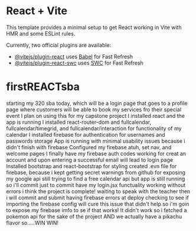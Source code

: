 # React + Vite

This template provides a minimal setup to get React working in Vite with HMR and some ESLint rules.

Currently, two official plugins are available:

- [@vitejs/plugin-react](https://github.com/vitejs/vite-plugin-react/blob/main/packages/plugin-react/README.md) uses [Babel](https://babeljs.io/) for Fast Refresh
- [@vitejs/plugin-react-swc](https://github.com/vitejs/vite-plugin-react-swc) uses [SWC](https://swc.rs/) for Fast Refresh
# firstREACTsba


starting my 320 sba today, which will be a login page that goes to a profile page where customers will be able to book my services fro their special event
I plan on using this for my capstone project
I installed react and the app is running
I installed react-router-dom and fullcalendar, fullcalendar/timegrid, and fullcalendar/interaction for functionality of my calendar
I installed firebase for authentication for usernames and passwords storage
App is running with minimal usability issues because i didn't finish with firebase
Configured my firebase atuh, set nav, and welcome pages
I finally have my firebase auth codes working for creat an account and upon entering a successful email will lead to login page
Installed bootstrap and react-bootstrap for styling
created .evn file for firebase, because i kept getting secret warnings from github for exposing my google api
still trying to find a free calendar api but app is still running so i'll commit just to commit
have my login.jsx functuality working without errors
i think the project is complete! waiting to speak with the teacher then i will commit and submit
having firebase errors at deploy checking to see if importing the firebase config will cure this issue
that didn't help so i'm goin to expose my firebase imfo to se if that works!
It didn't work so i fetched a pokemon api for the sake of the project AND we actually have a pikachu flavor so.....WIN WIN!